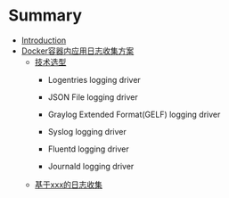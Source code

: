 # Summary

* [Introduction](README.md)
* [Docker容器内应用日志收集方案](dockerrong-qi-nei-ying-yong-ri-zhi-shou-ji-fang-an.md)
  * [技术选型](ji-zhu-xuan-xing.md)
    * Logentries logging driver
    * JSON File logging driver
    * Graylog Extended Format\(GELF\) logging driver
    * Syslog logging driver

    * Fluentd logging driver
    * Journald logging driver
  * [基于xxx的日志收集](ji-yu-xxx-de-ri-zhi-shou-ji.md)



